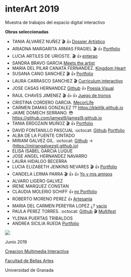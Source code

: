 # interArt 2019

Muestra de trabajos del espacio digital interactivo 

**Obras seleccionadas**

- TANIA ÁLVAREZ NUÑEZ :clapper: :+1: [Dossier Artístico](https://taniaalvarez.github.io)
- ARIADNA MARGARITA ARMAS FRAGIEL :clapper: :+1: [Portfolio](https://ariaadna.github.io/Portfolio.html)
- LUCIA ARTILES DE URIOSTE. :clapper: :+1: [enterao](https://github.com/luciaartiles/luciaartiles.github.io)
- SANDRA BRAVO GARCIA [Meets the artist](https://github.com/Tremenduskah/tremenduskah.github.io)
- MARIA DEL PILAR CANATA FERNANDEZ. [Kingdom Heart](https://github.com/Evangelineart/Evangelineart.github.io)
- SUSANA CANO SANCHEZ :clapper: :+1: [Portfolio](https://susankno.github.io) 
- LAURA CARRASCO SANCHEZ :clapper: [Curriculum interactivo](https://github.com/laliver/laliver.github.io)
- JOSE CASAS HERNANDEZ [Github](https://github.com/jasecosas/jasecosas.github.io) :+1: [Poesía Visual](https://jasecosas.github.io/) 
- RAUL CHAVES JIMENEZ :clapper: :+1: :+1:  [Juego de tronos](https://github.com/raulchaves/raulchaves.github.io)
- CRISTINA CORDERO GARCIA. [MecorLife](https://github.com/orezero18/orezero18.github.io)
- CARMEN DAMAS GONZALEZ ?? https://kleililk.github.io 
- JAIME DOMECH SERRANO. :flushed:  https://github.com/jamesl9/jamesl9.github.io
- TANIA ERDOZAIN MUÑOZ :clapper: :+1: [Portfolio](https://taniaerdozain.github.io)
- DAVID FONTANILLO PASCUAL :octocat: [Github](https://github.com/fontichu/fontichu.github.io) [Portfolio](https://fontichu.github.io) 
- ALBA DE LA FUENTE CINTADO 
- MIRIAM GALVEZ GIL.  :octocat:  [Github](https://github.com/miriangalvezgil/miriangalvezgil.github.io) -> (https://miriangalvezgil.github.io)
- ELISA ISABEL GARCIA LUQUE 
- JOSE ANGEL HERNANDEZ NAVARRO
- LAURA HIDALGO BECERRA
- LUCIA ELIZABETH JENKINS NEVARES :clapper: :+1: [Portfolio](https://luciaajenkins.github.io/proyectofinal.html)
- CANDELA LERMA PARRA :clapper: :+1: :+1: [Yo y mis amigos](https://candelalermaparra.github.io)
- ALVARO LIGERO GALVEZ
- IRENE MARQUEZ CONSTAN 
- CLAUDIA MOLERIO SCHIFF  :+1: [mi Portfolio](https://github.com/Claumschiff/Claumschiff.github.io)
- ROBERTO MORENO PEREZ :+1: [Artesania](https://github.com/robertmorenoartist/robertmorenoartist.github.io)
- MARIA DEL CARMEN PEREYRA LOPEZ ¿? [vacio](https://carmenplop.github.io) 
- PAULA PEREZ TORRES. :octocat: [Github](https://github.com/paulapereztorres/paulapereztorres.github.io) :clapper:  [Multifest](https://paulapereztorres.github.io)
- YLENIA PUERTAS TRIBALDOS 
- ANDREA SICILIA RUEDA [Portfolio](https://andreasicilia.github.io)



![](https://upload.wikimedia.org/wikipedia/commons/thumb/6/62/CC-BY-SA-Andere_Wikis_%28v%29.svg/200px-CC-BY-SA-Andere_Wikis_%28v%29.svg.png)

Junio 2019 

[Creacion Multimedia Interactiva](http://utopolis.ugr.es/cmi)

[Facultad de Bellas Artes](http://bellasartes.ugr.es)

Universidad de Granada
